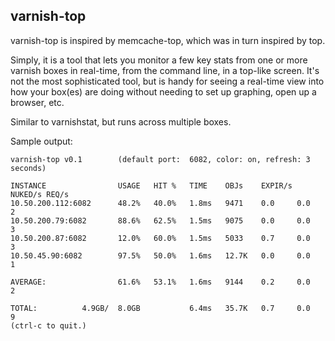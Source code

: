 varnish-top
-----------
varnish-top is inspired by memcache-top, which was in turn inspired by top.

Simply, it is a tool that lets you monitor a few key stats from one or more varnish boxes in real-time, from the command line, in a top-like screen. It's not the most sophisticated tool, but is handy for seeing a real-time view into how your box(es) are doing without needing to set up graphing, open up a browser, etc.

Similar to varnishstat, but runs across multiple boxes.

Sample output:

```
varnish-top v0.1        (default port:  6082, color: on, refresh: 3 seconds)

INSTANCE                USAGE   HIT %   TIME    OBJs    EXPIR/s NUKED/s REQ/s
10.50.200.112:6082      48.2%   40.0%   1.8ms   9471    0.0     0.0     2
10.50.200.79:6082       88.6%   62.5%   1.5ms   9075    0.0     0.0     3
10.50.200.87:6082       12.0%   60.0%   1.5ms   5033    0.7     0.0     3
10.50.45.90:6082        97.5%   50.0%   1.6ms   12.7K   0.0     0.0     1

AVERAGE:                61.6%   53.1%   1.6ms   9144    0.2     0.0     2

TOTAL:          4.9GB/  8.0GB           6.4ms   35.7K   0.7     0.0     9
(ctrl-c to quit.)
```
